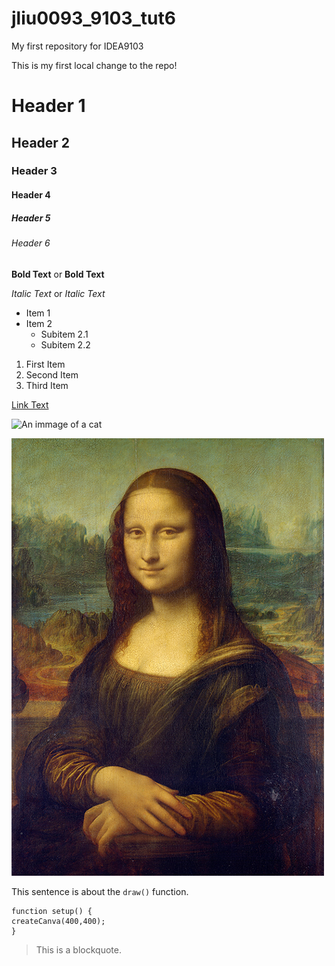 # jliu0093_9103_tut6
My first repository for IDEA9103

This is my first local change to the repo!

# Header 1
## Header 2
### Header 3
#### Header 4
##### Header 5
###### Header 6

**Bold Text** or __Bold Text__

*Italic Text* or _Italic Text_

- Item 1
- Item 2
  - Subitem 2.1
  - Subitem 2.2

1. First Item
2. Second Item
3. Third Item

[Link Text](https://www.google.com)

![An immage of a cat](https://placekitten.com/200/300)

![An image of the Mona Lisa](images/Mona_Lisa_by_Leonardo_da_Vinci_500_x_700.jpg)

This sentence is about the `draw()` function.

```
function setup() {
createCanva(400,400);
}
```

> This is a blockquote.